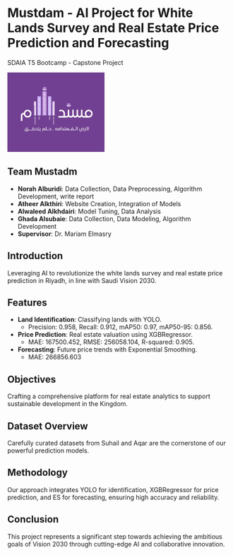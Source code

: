 # Mustdam - AI Project for White Lands Survey and Real Estate Price Prediction and Forecasting
SDAIA T5 Bootcamp - Capstone Project

<img src="Mustdam.jpeg" alt="Logo" width="220" height="180">

## Team Mustadm
- **Norah Alburidi**: Data Collection, Data Preprocessing, Algorithm Development, write report
- **Atheer Alkthiri**: Website Creation, Integration of Models 
- **Alwaleed Alkhdairi**: Model Tuning, Data Analysis
- **Ghada Alsubaie**: Data Collection, Data Modeling, Algorithm Development
- **Supervisor**: Dr. Mariam Elmasry

## Introduction
Leveraging AI to revolutionize the white lands survey and real estate price prediction in Riyadh, in line with Saudi Vision 2030.

## Features
- **Land Identification**: Classifying lands with YOLO.
  - Precision: 0.958, Recall: 0.912, mAP50: 0.97, mAP50-95: 0.856.
- **Price Prediction**: Real estate valuation using XGBRegressor.
  - MAE: 167500.452, RMSE: 256058.104, R-squared: 0.905.
- **Forecasting**: Future price trends with Exponential Smoothing.
  - MAE: 266856.603
## Objectives
Crafting a comprehensive platform for real estate analytics to support sustainable development in the Kingdom.

## Dataset Overview
Carefully curated datasets from Suhail and Aqar are the cornerstone of our powerful prediction models.

## Methodology
Our approach integrates YOLO for identification, XGBRegressor for price prediction, and ES for forecasting, ensuring high accuracy and reliability.

## Conclusion
This project represents a significant step towards achieving the ambitious goals of Vision 2030 through cutting-edge AI and collaborative innovation.
